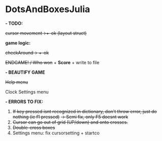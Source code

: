 # DotsAndBoxesJulia

**- TODO:**

~~cursor movement->+-ok (layout struct)~~
  
   **game logic:** 

~~checkAround-> +-ok~~

   ~~ENDGAME! / Who won~~ + **Score** + write to file

**- BEAUTIFY GAME**

  ~~Help menu~~
  
  Clock
  Settings menu

**- ERRORS TO FIX:**
  1. ~~If key pressed isnt recognized in dictionary, don't throw error, just do nothing (ie f1 pressed)~~
    ~~-> Semi fix, only F5 doesnt work~~
  2. ~~Cursor can go out of grid (UP/down) and onto crosses.~~
  3. ~~Double-cross boxes~~
  4. Settings menu: fix cursorsetting + startco
